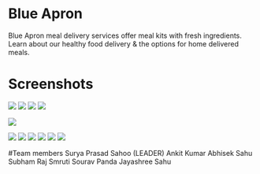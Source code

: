# Blue Apron
Blue Apron meal delivery services offer meal kits with fresh ingredients. Learn about our healthy food delivery & the options for home delivered meals.
# Screenshots
![](https://github.com/smrutisourav7/gitone/assets/138769321/2a134d60-0244-4222-bdb6-c9b3a56915e2)
![](https://github.com/smrutisourav7/tutorial/assets/138769321/9eb2645d-47f6-4a53-938c-8d67db5dd165)
![](https://github.com/smrutisourav7/tutorial/assets/138769321/bd4fffcf-b4e9-4cca-8b62-2ea398c894e2)
![](https://github.com/smrutisourav7/tutorial/assets/138769321/a713cd67-a19e-4191-8866-95948394ba07)

![](https://github.com/smrutisourav7/tutorial/assets/138769321/9e3df822-1cf3-4f17-bb78-31cabcb5ab93)

![](https://github.com/smrutisourav7/tutorial/assets/138769321/81bbdd21-84ba-46e0-bc9d-18999a1592c2)
![](https://github.com/smrutisourav7/tutorial/assets/138769321/029511fb-dd4d-4434-978a-93db72fa80c6)
![](https://github.com/smrutisourav7/tutorial/assets/138769321/b9b06250-c94e-4776-b011-024d27d4a362)
![](https://github.com/smrutisourav7/tutorial/assets/138769321/a96b48a6-5a07-47fb-81c6-f139f39fd43c)
![](https://github.com/smrutisourav7/tutorial/assets/138769321/7846954a-b3ac-418f-90c1-f5ac1e58c38e)
![](https://github.com/smrutisourav7/tutorial/assets/138769321/9c4a72ef-3198-4431-85a3-5de546cc9ab0)

#Team members
Surya Prasad Sahoo (LEADER)
Ankit Kumar
Abhisek Sahu
Subham Raj
Smruti Sourav Panda
Jayashree Sahu
